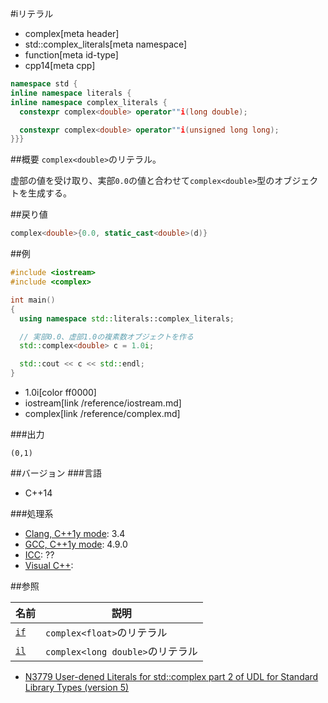 #iリテラル
* complex[meta header]
* std::complex_literals[meta namespace]
* function[meta id-type]
* cpp14[meta cpp]

```cpp
namespace std {
inline namespace literals {
inline namespace complex_literals {
  constexpr complex<double> operator""i(long double);

  constexpr complex<double> operator""i(unsigned long long);
}}}
```

##概要
`complex<double>`のリテラル。

虚部の値を受け取り、実部`0.0`の値と合わせて`complex<double>`型のオブジェクトを生成する。


##戻り値
```cpp
complex<double>{0.0, static_cast<double>(d)}
```


##例
```cpp
#include <iostream>
#include <complex>

int main()
{
  using namespace std::literals::complex_literals;

  // 実部0.0、虚部1.0の複素数オブジェクトを作る
  std::complex<double> c = 1.0i;

  std::cout << c << std::endl;
}
```
* 1.0i[color ff0000]
* iostream[link /reference/iostream.md]
* complex[link /reference/complex.md]

###出力
```
(0,1)
```

##バージョン
###言語
- C++14

###処理系
- [Clang, C++1y mode](/implementation.md#clang): 3.4
- [GCC, C++1y mode](/implementation.md#gcc): 4.9.0
- [ICC](/implementation.md#icc): ??
- [Visual C++](/implementation.md#visual_cpp): 

##参照

| 名前               | 説明                             |
|--------------------|----------------------------------|
| [`if`](op_if.md) | `complex<float>`のリテラル       |
| [`il`](op_il.md) | `complex<long double>`のリテラル |

- [N3779 User-dened Literals for std::complex part 2 of UDL for Standard Library Types (version 5)](http://isocpp.org/files/papers/N3779.pdf)

